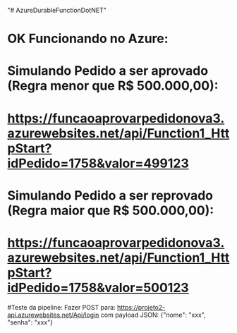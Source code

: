 "# AzureDurableFunctionDotNET" 

# OK Funcionando no Azure:

# Simulando Pedido a ser aprovado (Regra menor que R$ 500.000,00):
# https://funcaoaprovarpedidonova3.azurewebsites.net/api/Function1_HttpStart?idPedido=1758&valor=499123

# Simulando Pedido a ser reprovado (Regra maior que R$ 500.000,00):
# https://funcaoaprovarpedidonova3.azurewebsites.net/api/Function1_HttpStart?idPedido=1758&valor=500123

#Teste da pipeline:
Fazer POST para:
https://projeto2-api.azurewebsites.net/Api/login
com payload JSON: {"nome": "xxx", "senha": "xxx"}

